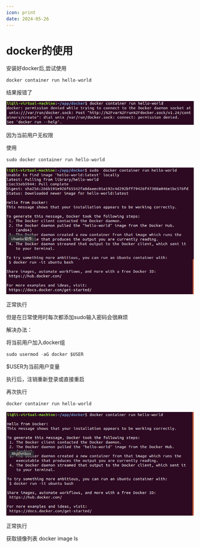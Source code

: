 ```yaml
---
icon: print
date: 2024-05-26
---
```


# docker的使用

安装好docker后,尝试使用

```jsx
docker container run hello-world
```

结果报错了

![vmware_sPAX6jk90h.png](/assets/images/other/linux/dockerUse/vmware_sPAX6jk90h.png)

因为当前用户无权限

使用

```jsx
sudo docker container run hello-world
```

![vmware_uwUaqInP4R.png](/assets/images/other/linux/dockerUse/vmware_uwUaqInP4R.png)

正常执行

但是在日常使用时每次都添加sudo输入密码会很麻烦

解决办法：

将当前用户加入docker组

```jsx
sudo usermod -aG docker $USER
```

$USER为当前用户变量

执行后，注销重新登录或直接重启

再次执行

```jsx
docker container run hello-world
```

![vmware_ldeLChKGl7.png](/assets/images/other/linux/dockerUse/vmware_ldeLChKGl7.png)

正常执行

获取镜像列表
docker image ls